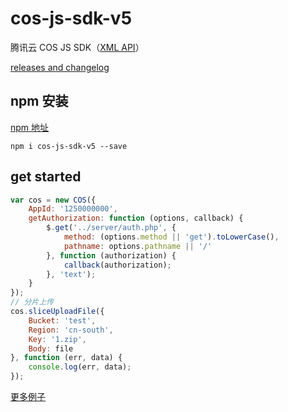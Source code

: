 # cos-js-sdk-v5

腾讯云 COS JS SDK（[XML API](https://www.qcloud.com/document/product/436/7751)）

[releases and changelog](https://github.com/tencentyun/cos-js-sdk-v5/releases)

## npm 安装

 [npm 地址](https://www.npmjs.com/package/cos-js-sdk-v5)
 
```
npm i cos-js-sdk-v5 --save
```

## get started

```javascript
var cos = new COS({
    AppId: '1250000000',
    getAuthorization: function (options, callback) {
        $.get('../server/auth.php', {
            method: (options.method || 'get').toLowerCase(),
            pathname: options.pathname || '/'
        }, function (authorization) {
            callback(authorization);
        }, 'text');
    }
});
// 分片上传
cos.sliceUploadFile({
    Bucket: 'test',
    Region: 'cn-south',
    Key: '1.zip',
    Body: file
}, function (err, data) {
    console.log(err, data);
});
```

[更多例子](demo/demo.js)